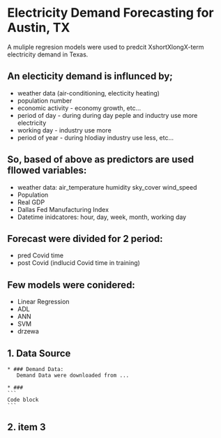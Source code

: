 # Electricity Demand Forecasting for Austin, TX

A muliple regresion models were used to predcit XshortXlongX-term electricity demand in Texas.

## An electicity demand is influnced by;
- weather data (air-conditioning, electicity heating)
- population number
- economic activity - economy growth, etc...
- period of day - during during day peple and inductry use more electricity
- working day - industry use more
- period of year - during hlodiay industry use less, etc...

## So, based of above as predictors are used fllowed variables:
- weather data: air_temperature 	humidity 	sky_cover 	wind_speed
- Population
- Real GDP
- Dallas Fed Manufacturing Index
- Datetime inidcatores: hour, day, week, month, working day

## Forecast were divided for 2 period:
- pred Covid time
- post Covid (indlucid Covid time in training)

## Few models were conidered:
- Linear Regression
- ADL
- ANN
- SVM
- drzewa

## 1. Data Source
    * ### Demand Data:
       Demand Data were downloaded from ...
    
    * ### 
    ```
    Code block
    ```
## 2. item 3


